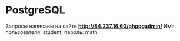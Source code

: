 # PostgreSQL
Запросы написаны на сайте **http://84.237.16.60/phppgadmin/**
Имя пользователя: student, пароль: math

